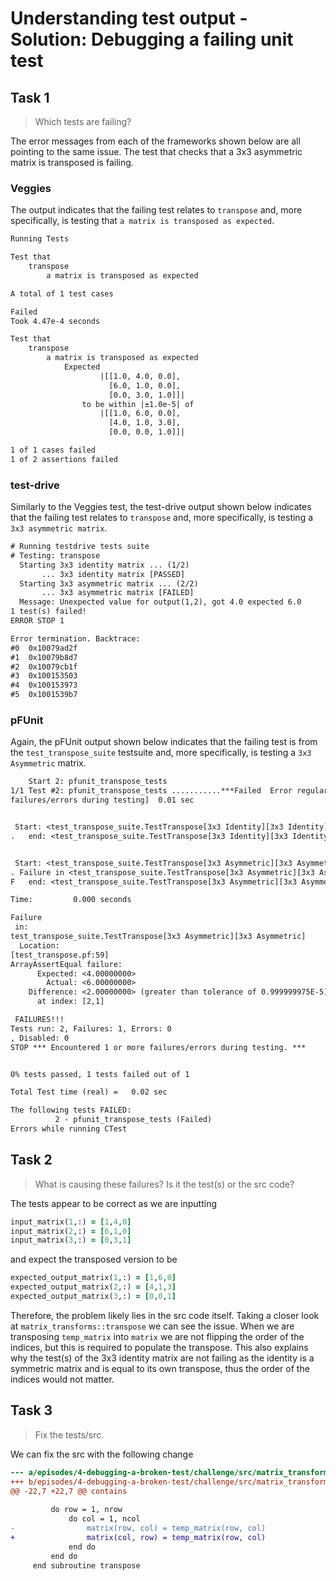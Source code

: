# Understanding test output - Solution: Debugging a failing unit test

## Task 1

> Which tests are failing?

The error messages from each of the frameworks shown below are all pointing to the same issue. The test that checks that a 3x3
asymmetric matrix is transposed is failing.

### Veggies

The output indicates that the failing test relates to `transpose` and, more specifically, is testing that
`a matrix is transposed as expected`.

```txt
Running Tests

Test that
    transpose
        a matrix is transposed as expected

A total of 1 test cases

Failed
Took 4.47e-4 seconds

Test that
    transpose
        a matrix is transposed as expected
            Expected
                    |[[1.0, 4.0, 0.0],
                      [6.0, 1.0, 0.0],
                      [0.0, 3.0, 1.0]]|
                to be within |±1.0e-5| of
                    |[[1.0, 6.0, 0.0],
                      [4.0, 1.0, 3.0],
                      [0.0, 0.0, 1.0]]|

1 of 1 cases failed
1 of 2 assertions failed
```

### test-drive

Similarly to the Veggies test, the test-drive output shown below indicates that the failing test relates to `transpose` and, more
specifically, is testing  a `3x3 asymmetric matrix`.

```txt
# Running testdrive tests suite
# Testing: transpose
  Starting 3x3 identity matrix ... (1/2)
       ... 3x3 identity matrix [PASSED]
  Starting 3x3 asymmetric matrix ... (2/2)
       ... 3x3 asymmetric matrix [FAILED]
  Message: Unexpected value for output(1,2), got 4.0 expected 6.0                          
1 test(s) failed!
ERROR STOP 1

Error termination. Backtrace:
#0  0x10079ad2f
#1  0x10079b8d7
#2  0x10079cb1f
#3  0x100153503
#4  0x100153973
#5  0x1001539b7
```

### pFUnit

Again, the pFUnit output shown below indicates that the failing test is from the `test_transpose_suite` testsuite and, more
specifically, is testing a `3x3 Asymmetric` matrix.

```txt
    Start 2: pfunit_transpose_tests
1/1 Test #2: pfunit_transpose_tests ...........***Failed  Error regular expression found in output. Regex=[Encountered 1 or more
failures/errors during testing]  0.01 sec


 Start: <test_transpose_suite.TestTranspose[3x3 Identity][3x3 Identity]>
.   end: <test_transpose_suite.TestTranspose[3x3 Identity][3x3 Identity]>


 Start: <test_transpose_suite.TestTranspose[3x3 Asymmetric][3x3 Asymmetric]>
. Failure in <test_transpose_suite.TestTranspose[3x3 Asymmetric][3x3 Asymmetric]>
F   end: <test_transpose_suite.TestTranspose[3x3 Asymmetric][3x3 Asymmetric]>

Time:         0.000 seconds

Failure
 in: 
test_transpose_suite.TestTranspose[3x3 Asymmetric][3x3 Asymmetric]
  Location: 
[test_transpose.pf:59]
ArrayAssertEqual failure:
      Expected: <4.00000000>
        Actual: <6.00000000>
    Difference: <2.00000000> (greater than tolerance of 0.999999975E-5)
      at index: [2,1]

 FAILURES!!!
Tests run: 2, Failures: 1, Errors: 0
, Disabled: 0
STOP *** Encountered 1 or more failures/errors during testing. ***


0% tests passed, 1 tests failed out of 1

Total Test time (real) =   0.02 sec

The following tests FAILED:
          2 - pfunit_transpose_tests (Failed)
Errors while running CTest
```

## Task 2

> What is causing these failures? Is it the test(s) or the src code?

The tests appear to be correct as we are inputting

```F90
input_matrix(1,:) = [1,4,0]
input_matrix(2,:) = [6,1,0]
input_matrix(3,:) = [0,3,1]
```

and expect the transposed version to be

```F90
expected_output_matrix(1,:) = [1,6,0]
expected_output_matrix(2,:) = [4,1,3]
expected_output_matrix(3,:) = [0,0,1]
```

Therefore, the problem likely lies in the src code itself. Taking a closer look at `matrix_transforms::transpose` we can see the
issue. When we are transposing `temp_matrix` into `matrix` we are not flipping the order of the indices, but this is required to
populate the transpose. This also explains why the test(s) of the 3x3 identity matrix are not failing as the identity is a
symmetric matrix and is equal to its own transpose, thus the order of the indices would not matter.

## Task 3

> Fix the tests/src.

We can fix the src with the following change

```diff
--- a/episodes/4-debugging-a-broken-test/challenge/src/matrix_transforms.f90
+++ b/episodes/4-debugging-a-broken-test/challenge/src/matrix_transforms.f90
@@ -22,7 +22,7 @@ contains
 
         do row = 1, nrow
             do col = 1, ncol
-                matrix(row, col) = temp_matrix(row, col)
+                matrix(col, row) = temp_matrix(row, col)
             end do
         end do
     end subroutine transpose
```
